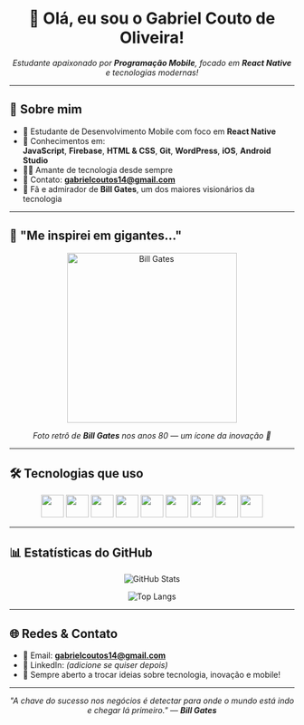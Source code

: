 <h1 align="center">👋 Olá, eu sou o Gabriel Couto de Oliveira!</h1>

<p align="center">
  <em>Estudante apaixonado por <strong>Programação Mobile</strong>, focado em <strong>React Native</strong> e tecnologias modernas!</em>
</p>

---

## 🚀 Sobre mim

- 📱 Estudante de Desenvolvimento Mobile com foco em **React Native**
- 🔧 Conhecimentos em:  
  **JavaScript**, **Firebase**, **HTML & CSS**, **Git**, **WordPress**, **iOS**, **Android Studio**
- 👨‍💻 Amante de tecnologia desde sempre
- 📩 Contato: **gabrielcoutos14@gmail.com**
- 🧠 Fã e admirador de **Bill Gates**, um dos maiores visionários da tecnologia

---

## 🧠 "Me inspirei em gigantes..."

<p align="center">
  <img src="https://upload.wikimedia.org/wikipedia/commons/1/19/Bill_Gates_1983.jpg" width="300" alt="Bill Gates" />
</p>

<p align="center">
  <em>Foto retrô de <strong>Bill Gates</strong> nos anos 80 — um ícone da inovação 🖤</em>
</p>

---

## 🛠️ Tecnologias que uso

<p align="center">
  <img src="https://cdn.jsdelivr.net/gh/devicons/devicon/icons/javascript/javascript-original.svg" width="40" />
  <img src="https://cdn.jsdelivr.net/gh/devicons/devicon/icons/react/react-original.svg" width="40" />
  <img src="https://cdn.jsdelivr.net/gh/devicons/devicon/icons/firebase/firebase-plain.svg" width="40" />
  <img src="https://cdn.jsdelivr.net/gh/devicons/devicon/icons/html5/html5-original.svg" width="40" />
  <img src="https://cdn.jsdelivr.net/gh/devicons/devicon/icons/css3/css3-original.svg" width="40" />
  <img src="https://cdn.jsdelivr.net/gh/devicons/devicon/icons/git/git-original.svg" width="40" />
  <img src="https://cdn.jsdelivr.net/gh/devicons/devicon/icons/wordpress/wordpress-original.svg" width="40" />
  <img src="https://cdn.jsdelivr.net/gh/devicons/devicon/icons/android/android-original.svg" width="40" />
  <img src="https://cdn.jsdelivr.net/gh/devicons/devicon/icons/apple/apple-original.svg" width="40" />
</p>

---

## 📊 Estatísticas do GitHub

<p align="center">
  <img src="https://github-readme-stats.vercel.app/api?username=gabrielcoutos&show_icons=true&theme=radical" alt="GitHub Stats" />
</p>

<p align="center">
  <img src="https://github-readme-stats.vercel.app/api/top-langs/?username=gabrielcoutos&layout=compact&theme=radical" alt="Top Langs" />
</p>

---

## 🌐 Redes & Contato

- 📧 Email: **gabrielcoutos14@gmail.com**
- 💼 LinkedIn: *(adicione se quiser depois)*
- 💬 Sempre aberto a trocar ideias sobre tecnologia, inovação e mobile!

---

<p align="center">
  <em>"A chave do sucesso nos negócios é detectar para onde o mundo está indo e chegar lá primeiro." — <strong>Bill Gates</strong></em>
</p>

